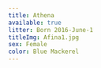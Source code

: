 ```yaml
---
title: Athena
available: true
litter: Born 2016-June-1
titleImg: Afina1.jpg
sex: Female
color: Blue Mackerel
---
```

